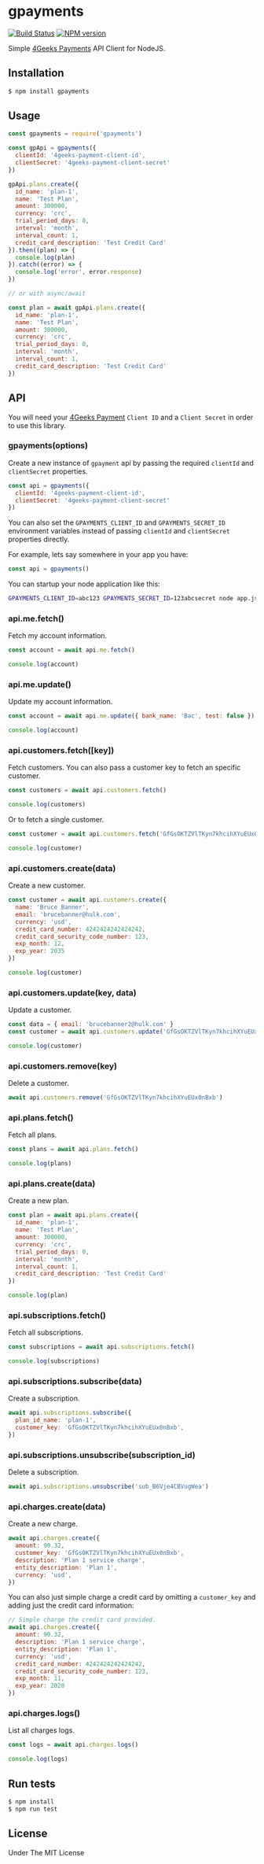 # gpayments

[![Build Status](https://travis-ci.org/cayasso/gpayments.png?branch=master)](https://travis-ci.org/cayasso/gpayments)
[![NPM version](https://badge.fury.io/js/gpayments.png)](http://badge.fury.io/js/gpayments)

Simple [4Geeks Payments](https://4geeks.io/payments/) API Client for NodeJS.

## Installation

``` bash
$ npm install gpayments
```

## Usage

```js
const gpayments = require('gpayments')

const gpApi = gpayments({
  clientId: '4geeks-payment-client-id',
  clientSecret: '4geeks-payment-client-secret'
})
```

```js
gpApi.plans.create({
  id_name: 'plan-1',
  name: 'Test Plan',
  amount: 300000,
  currency: 'crc',
  trial_period_days: 0,
  interval: 'month',
  interval_count: 1,
  credit_card_description: 'Test Credit Card'
}).then((plan) => {
  console.log(plan)
}).catch((error) => {
  console.log('error', error.response)
})

// or with async/await

const plan = await gpApi.plans.create({
  id_name: 'plan-1',
  name: 'Test Plan',
  amount: 300000,
  currency: 'crc',
  trial_period_days: 0,
  interval: 'month',
  interval_count: 1,
  credit_card_description: 'Test Credit Card'
})
```

## API

You will need your [4Geeks Payment](https://4geeks.io/payments/) `Client ID` and a `Client Secret` in order to use this library.

### gpayments(options)

Create a new instance of `gpayment` api by passing the required `clientId` and `clientSecret` properties.

```js
const api = gpayments({
  clientId: '4geeks-payment-client-id',
  clientSecret: '4geeks-payment-client-secret'
})
```

You can also set the `GPAYMENTS_CLIENT_ID` and `GPAYMENTS_SECRET_ID` environment variables instead of passing `clientId` and `clientSecret` properties directly.

For example, lets say somewhere in your app you have:

```js
const api = gpayments()
```

You can startup your node application like this:

```bash
GPAYMENTS_CLIENT_ID=abc123 GPAYMENTS_SECRET_ID=123abcsecret node app.js
```
### api.me.fetch()

Fetch my account information.

```js
const account = await api.me.fetch()

console.log(account)
```

### api.me.update()

Update my account information.

```js
const account = await api.me.update({ bank_name: 'Bac', test: false })

console.log(account)
```

### api.customers.fetch([key])

Fetch customers. You can also pass a customer key to fetch an specific customer.

```js
const customers = await api.customers.fetch()

console.log(customers)
```

Or to fetch a single customer.
```js
const customer = await api.customers.fetch('GfGsOKTZVlTKyn7khcihXYuEUx0nBxb')

console.log(customer)
```

### api.customers.create(data)

Create a new customer.

```js
const customer = await api.customers.create({
  name: 'Bruce Banner',
  email: 'brucebanner@hulk.com',
  currency: 'usd',
  credit_card_number: 4242424242424242,
  credit_card_security_code_number: 123,
  exp_month: 12,
  exp_year: 2035
})

console.log(customer)
```

### api.customers.update(key, data)

Update a customer.

```js
const data = { email: 'brucebanner2@hulk.com' }
const customer = await api.customers.update('GfGsOKTZVlTKyn7khcihXYuEUx0nBxb', data)

console.log(customer)
```
### api.customers.remove(key)

Delete a customer.

```js
await api.customers.remove('GfGsOKTZVlTKyn7khcihXYuEUx0nBxb')
```

### api.plans.fetch()

Fetch all plans.

```js
const plans = await api.plans.fetch()

console.log(plans)
```

### api.plans.create(data)

Create a new plan.

```js
const plan = await api.plans.create({
  id_name: 'plan-1',
  name: 'Test Plan',
  amount: 300000,
  currency: 'crc',
  trial_period_days: 0,
  interval: 'month',
  interval_count: 1,
  credit_card_description: 'Test Credit Card'
})

console.log(plan)
```

### api.subscriptions.fetch()

Fetch all subscriptions.

```js
const subscriptions = await api.subscriptions.fetch()

console.log(subscriptions)
```

### api.subscriptions.subscribe(data)

Create a subscription.

```js
await api.subscriptions.subscribe({
  plan_id_name: 'plan-1',
  customer_key: 'GfGsOKTZVlTKyn7khcihXYuEUx0nBxb',
})
```

### api.subscriptions.unsubscribe(subscription_id)

Delete a subscription.

```js
await api.subscriptions.unsubscribe('sub_B6Vje4CBVugWea')
```

### api.charges.create(data)

Create a new charge.

```js
await api.charges.create({
  amount: 90.32,
  customer_key: 'GfGsOKTZVlTKyn7khcihXYuEUx0nBxb',
  description: 'Plan 1 service charge',
  entity_description: 'Plan 1',
  currency: 'usd',
})
```

You can also just simple charge a credit card by omitting a `customer_key` and adding just the credit card information:

```js
// Simple charge the credit card provided.
await api.charges.create({
  amount: 90.32,
  description: 'Plan 1 service charge',
  entity_description: 'Plan 1',
  currency: 'usd',
  credit_card_number: 4242424242424242,
  credit_card_security_code_number: 123,
  exp_month: 11,
  exp_year: 2020
})
```

### api.charges.logs()

List all charges logs.

```js
const logs = await api.charges.logs()

console.log(logs)
```

## Run tests

``` bash
$ npm install
$ npm run test
```

## License

Under The MIT License
